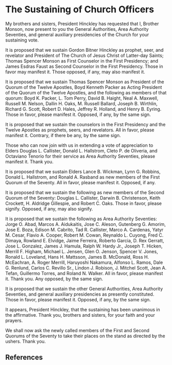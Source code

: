 # The Sustaining of Church Officers

My brothers and sisters, President Hinckley has requested that I, Brother
Monson, now present to you the General Authorities, Area Authority Seventies,
and general auxiliary presidencies of the Church for your sustaining vote.

It is proposed that we sustain Gordon Bitner Hinckley as prophet, seer, and
revelator and President of The Church of Jesus Christ of Latter-day Saints;
Thomas Spencer Monson as First Counselor in the First Presidency; and James
Esdras Faust as Second Counselor in the First Presidency. Those in favor may
manifest it. Those opposed, if any, may also manifest it.

It is proposed that we sustain Thomas Spencer Monson as President of the
Quorum of the Twelve Apostles, Boyd Kenneth Packer as Acting President of the
Quorum of the Twelve Apostles, and the following as members of that quorum:
Boyd K. Packer, L. Tom Perry, David B. Haight, Neal A. Maxwell, Russell M.
Nelson, Dallin H. Oaks, M. Russell Ballard, Joseph B. Wirthlin, Richard G.
Scott, Robert D. Hales, Jeffrey R. Holland, and Henry B. Eyring. Those in
favor, please manifest it. Opposed, if any, by the same sign.

It is proposed that we sustain the counselors in the First Presidency and the
Twelve Apostles as prophets, seers, and revelators. All in favor, please
manifest it. Contrary, if there be any, by the same sign.

Those who can now join with us in extending a vote of appreciation to Elders
Douglas L. Callister, Donald L. Hallstrom, Cleto P. de Oliveria, and Octaviano
Tenorio for their service as Area Authority Seventies, please manifest it.
Thank you.

It is proposed that we sustain Elders Lance B. Wickman, Lynn G. Robbins,
Donald L. Hallstrom, and Ronald A. Rasband as new members of the First Quorum
of the Seventy. All in favor, please manifest it. Opposed, if any.

It is proposed that we sustain the following as new members of the Second
Quorum of the Seventy: Douglas L. Callister, Darwin B. Christenson, Keith
Crockett, H. Aldridge Gillespie, and Robert C. Oaks. Those in favor, please
signify. Opposed, if any, may also signify.

It is proposed that we sustain the following as Area Authority Seventies:
Jorge O. Abad, Marcos A. Aidukaitis, Jose C. Aleson, Gutenberg G. Amorim, Jose
E. Boza, Edison M. Cabrito, Tad R. Callister, Marco A. Cardenas, Yatyr M.
Cesar, Flavio A. Cooper, Robert M. Cowan, Reynaldo L. Cuyong, Fred C. Dimaya,
Rowland E. Elvidge, Jaime Ferreira, Roberto Garcia, D. Rex Gerratt, Jose L.
Gonzalez, James J. Hamula, Ralph W. Hardy Jr., Joseph T. Hicken, Merrill F.
Higham, Michael L. Jensen, Glen O. Jenson, Spencer V. Jones, Ronald L.
Loveland, Hans H. Mattsson, James B. McDonald, Ross H. McEachran, A. Roger
Merrill, Haruyoshi Nakamura, Alfonso L. Ramos, Dale G. Renlund, Carlos C.
Revillo Sr., Lindon J. Robison, J. Mitchel Scott, Jean A. Tefan, Guillermo
Torres, and Roland N. Walker. All in favor, please manifest it. Thank you. Any
opposed, by the same sign.

It is proposed that we sustain the other General Authorities, Area Authority
Seventies, and general auxiliary presidencies as presently constituted. Those
in favor, please manifest it. Opposed, if any, by the same sign.

It appears, President Hinckley, that the sustaining has been unanimous in the
affirmative. Thank you, brothers and sisters, for your faith and your prayers.

We shall now ask the newly called members of the First and Second Quorums of
the Seventy to take their places on the stand as directed by the ushers. Thank
you.

## References

